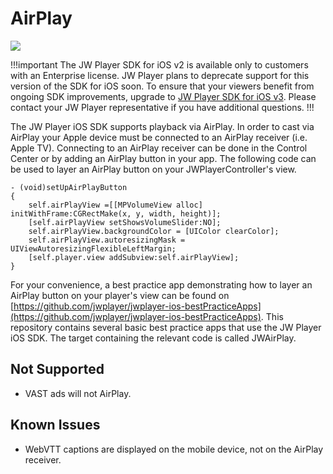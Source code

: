 # AirPlay

<img src="https://img.shields.io/badge/%20-iOS%20v2%20DEPRECATED-FFBA43.svg?logo=apple">

!!!important
The JW Player SDK for iOS v2 is available only to customers with an Enterprise license. JW Player plans to deprecate support for this version of the SDK for iOS soon. To ensure that your viewers benefit from ongoing SDK improvements, upgrade to [JW Player SDK for iOS v3](https://developer.jwplayer.com/sdk/ios/docs/developer-guide/). Please contact your JW Player representative if you have additional questions.
!!!

The JW Player iOS SDK supports playback via AirPlay. In order to cast via AirPlay your Apple device must be connected to an AirPlay receiver (i.e. Apple TV). Connecting to an AirPlay receiver can be done in the Control Center or by adding an AirPlay button in your app. The following code can be used to layer an AirPlay button on your JWPlayerController's view.

    - (void)setUpAirPlayButton
    {
        self.airPlayView =[[MPVolumeView alloc] initWithFrame:CGRectMake(x, y, width, height)];
        [self.airPlayView setShowsVolumeSlider:NO];
        self.airPlayView.backgroundColor = [UIColor clearColor];
        self.airPlayView.autoresizingMask = UIViewAutoresizingFlexibleLeftMargin;
        [self.player.view addSubview:self.airPlayView];
    }

For your convenience, a best practice app demonstrating how to layer an AirPlay button on your player's view can be found on [https://github.com/jwplayer/jwplayer-ios-bestPracticeApps](https://github.com/jwplayer/jwplayer-ios-bestPracticeApps). This repository contains several basic best practice apps that use the JW Player iOS SDK. The target containing the relevant code is called JWAirPlay.

## Not Supported
* VAST ads will not AirPlay.

## Known Issues
* WebVTT captions are displayed on the mobile device, not on the AirPlay receiver.
